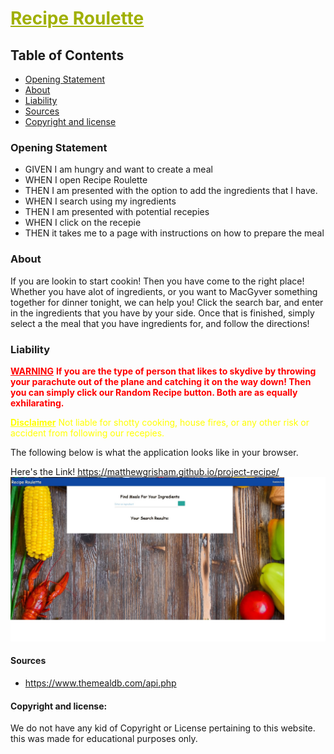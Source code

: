# <strong> <font color="rainbow"><u>Recipe Roulette</u></font> </Strong>

## Table of Contents

- [Opening Statement](#opening-statement)
- [About](#about)
- [Liability](#liability)
- [Sources](#sources)
- [Copyright and license](#copyright-and-license)

### Opening Statement

- GIVEN I am hungry and want to create a meal
- WHEN I open Recipe Roulette
- THEN I am presented with the option to add the ingredients that I have.
- WHEN I search using my ingredients
- THEN I am presented with potential recepies
- WHEN I click on the recepie
- THEN it takes me to a page with instructions on how to prepare the meal

### About

If you are lookin to start cookin! Then you have come to the right place! Whether you have alot of ingredients, or you want to MacGyver something together for dinner tonight, we can help you! Click the search bar, and enter in the ingredients that you have by your side. Once that is finished, simply select a the meal that you have ingredients for, and follow the directions!

### Liability

<font color="red"><u>**WARNING**</u></font>
<font color="red"> **If you are the type of person that likes to skydive by throwing your parachute out of the plane and catching it on the way down! Then you can simply click our Random Recipe button. Both are as equally exhilarating.** </font>

<font color="Yellow"><u>**Disclaimer**</u>
Not liable for shotty cooking, house fires, or any other risk or accident from following our recepies. </font>

The following below is what the application looks like in your browser.

Here's the Link! https://matthewgrisham.github.io/project-recipe/
![Sample](assets/images/sample.jpeg)

#### Sources

- https://www.themealdb.com/api.php

#### Copyright and license:

We do not have any kid of Copyright or License pertaining to this website. this was made for educational purposes only.
